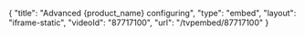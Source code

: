 {
    "title": "Advanced {product_name} configuring",
    "type": "embed",
    "layout": "iframe-static",
    "videoId": "87717100",
    "url": "\/tvpembed\/87717100"
}